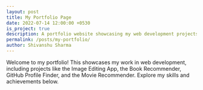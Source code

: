 ```yaml
---
layout: post
title: My Portfolio Page
date: 2022-07-14 12:00:00 +0530
is_project: true
description: A portfolio website showcasing my web development projects.
permalink: /posts/my-portfolio/
author: Shivanshu Sharma
---
```


Welcome to my portfolio! This showcases my work in web development, including projects like the Image Editing App, the Book Recommender, GitHub Profile Finder, and the Movie Recommender. Explore my skills and achievements below.